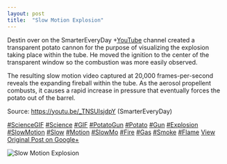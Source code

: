```yaml
---
layout: post
title:  "Slow Motion Explosion"
---
```


Destin over on the SmarterEveryDay +[YouTube](https://plus.google.com/115229808208707341778) channel created a transparent potato cannon for the purpose of visualizing the explosion taking place within the tube. He moved the ignition to the center of the transparent window so the combustion was more easily observed.  
  
The resulting slow motion video captured at 20,000 frames-per-second reveals the expanding fireball within the tube. As the aerosol propellent combusts, it causes a rapid increase in pressure that eventually forces the potato out of the barrel.  
  
Source: <https://youtu.be/_TNSUIsjdpY> (SmarterEveryDay)  
  
[#ScienceGIF](https://plus.google.com/s/%23ScienceGIF/posts) [#Science](https://plus.google.com/s/%23Science/posts) [#GIF](https://plus.google.com/s/%23GIF/posts) [#PotatoGun](https://plus.google.com/s/%23PotatoGun/posts) [#Potato](https://plus.google.com/s/%23Potato/posts) [#Gun](https://plus.google.com/s/%23Gun/posts) [#Explosion](https://plus.google.com/s/%23Explosion/posts) [#SlowMotion](https://plus.google.com/s/%23SlowMotion/posts) [#Slow](https://plus.google.com/s/%23Slow/posts) [#Motion](https://plus.google.com/s/%23Motion/posts) [#SlowMo](https://plus.google.com/s/%23SlowMo/posts) [#Fire](https://plus.google.com/s/%23Fire/posts) [#Gas](https://plus.google.com/s/%23Gas/posts) [#Smoke](https://plus.google.com/s/%23Smoke/posts) [#Flame](https://plus.google.com/s/%23Flame/posts)
[View Original Post on Google+](https://plus.google.com/+ColinSullender/posts/JqtR55eVKV2)

![Slow Motion Explosion](https://i.imgur.com/YwxfXhY.gif)
